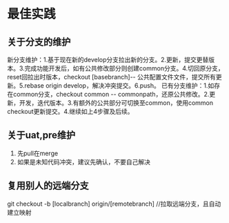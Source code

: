 # 最佳实践


## 关于分支的维护

新分支维护：1.基于现在新的develop分支拉出新的分支。2.更新，提交更替版本。3.完成功能开发后，如有公共修改部分则创建common分支。4.切回原分支，reset回拉出时版本，checkout [basebranch]-- 公共配置文件文件，提交所有更新。5.rebase origin develop，解决冲突提交。6.push。
已有分支维护：1.如存在common分支，checkout common -- commonpath，还原公共修改。2.更新，开发，迭代版本。3.有额外的公共部分可切换至common，使用common checkout更新提交。4.继续如上4步骤及后续。

## 关于uat,pre维护

1. 先pull在merge
2. 如果是未知代码冲突，建议先确认，不要自己解决

## 复用别人的远端分支

git checkout -b [localbranch] origin/[remotebranch] //拉取远端分支，且自动建立映射
